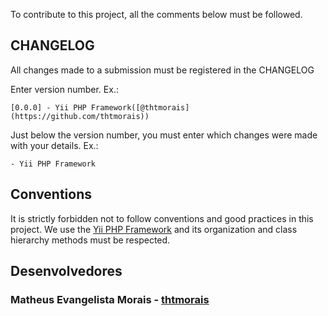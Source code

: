 ﻿To contribute to this project, all the comments below must be followed.

## CHANGELOG

All changes made to a submission must be registered in the CHANGELOG

Enter version number. Ex.:

    [0.0.0] - Yii PHP Framework([@thtmorais](https://github.com/thtmorais))
    
Just below the version number, you must enter which changes were made with your details. Ex.:
    
    - Yii PHP Framework
    
## Conventions

It is strictly forbidden not to follow conventions and good practices in this project. We use the [Yii PHP Framework](https://yiiframework.com) and its organization and class hierarchy methods must be respected.
    
## Desenvolvedores

### Matheus Evangelista Morais - [thtmorais](https://github.com/thtmorais)
